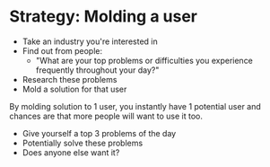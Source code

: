 # Strategy: Molding a user

- Take an industry you're interested in
- Find out from people:
    - "What are your top problems or difficulties you experience frequently throughout your day?"
- Research these problems
- Mold a solution for that user

By molding solution to 1 user, you instantly have 1 potential user and chances are that more people will want to use it too.

- Give yourself a top 3 problems of the day
- Potentially solve these problems
- Does anyone else want it?

